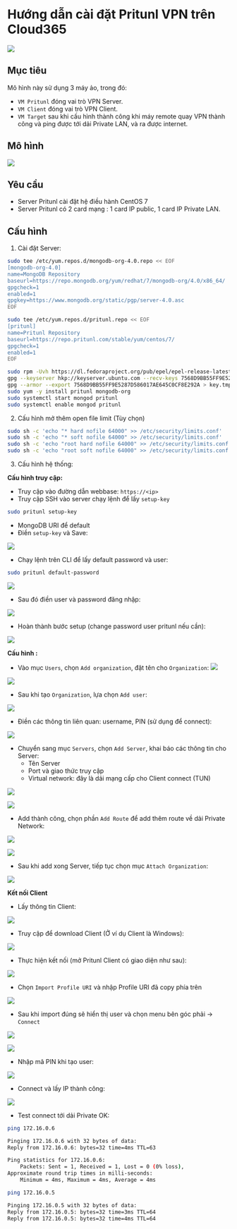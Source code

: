 # Hướng dẫn cài đặt Pritunl VPN trên Cloud365

![](images/pritunl1.png)

## Mục tiêu
Mô hình này sử dụng 3 máy ảo, trong đó:
- `VM Pritunl` đóng vai trò VPN Server.
- `VM Client` đóng vai trò VPN Client.
- `VM Target` sau khi cấu hình thành công khi máy remote quay VPN thành công và ping được tới dải Private LAN, và ra được internet.

## Mô hình
![](images/pritunl.png)

## Yêu cầu
- Server Pritunl cài đặt hệ điều hành CentOS 7
- Server Pritunl có 2 card mạng : 1 card IP public, 1 card IP Private LAN.

## Cấu hình
1. Cài đặt Server:

```sh
sudo tee /etc/yum.repos.d/mongodb-org-4.0.repo << EOF
[mongodb-org-4.0]
name=MongoDB Repository
baseurl=https://repo.mongodb.org/yum/redhat/7/mongodb-org/4.0/x86_64/
gpgcheck=1
enabled=1
gpgkey=https://www.mongodb.org/static/pgp/server-4.0.asc
EOF

sudo tee /etc/yum.repos.d/pritunl.repo << EOF
[pritunl]
name=Pritunl Repository
baseurl=https://repo.pritunl.com/stable/yum/centos/7/
gpgcheck=1
enabled=1
EOF

sudo rpm -Uvh https://dl.fedoraproject.org/pub/epel/epel-release-latest-7.noarch.rpm
gpg --keyserver hkp://keyserver.ubuntu.com --recv-keys 7568D9BB55FF9E5287D586017AE645C0CF8E292A
gpg --armor --export 7568D9BB55FF9E5287D586017AE645C0CF8E292A > key.tmp; sudo rpm --import key.tmp; rm -f key.tmp
sudo yum -y install pritunl mongodb-org
sudo systemctl start mongod pritunl
sudo systemctl enable mongod pritunl
```

2. Cấu hình mở thêm open file limit (Tùy chọn)
```sh
sudo sh -c 'echo "* hard nofile 64000" >> /etc/security/limits.conf'
sudo sh -c 'echo "* soft nofile 64000" >> /etc/security/limits.conf'
sudo sh -c 'echo "root hard nofile 64000" >> /etc/security/limits.conf'
sudo sh -c 'echo "root soft nofile 64000" >> /etc/security/limits.conf'
```

3. Cấu hình hệ thống:

**Cấu hình truy cập:**

- Truy cập vào đường dẫn webbase:
`https://<ip>`
- Truy cập SSH vào server chạy lệnh để lấy `setup-key`

```sh
sudo pritunl setup-key
```

- MongoDB URI để default
- Điền `setup-key` và Save:

![](images/pritunl3.png)

- Chạy lệnh trên CLI để lấy default password và user:
```sh
sudo pritunl default-password
```

![](images/pritunl5.png)

- Sau đó điền user và password đăng nhập:

![](images/pritunl4.png)

- Hoàn thành bước setup (change password user pritunl nếu cần):

![](images/pritunl6.png)

**Cấu hình :**

- Vào mục `Users`, chọn `Add organization`, đặt tên cho `Organization`:
![](images/pritunl7.png)

![](images/pritunl8.png)

- Sau khi tạo `Organization`, lựa chọn `Add user`:

![](images/pritunl9.png)

- Điền các thông tin liên quan: username, PIN (sử dụng để connect):

![](images/pritunl10.png)

- Chuyển sang mục `Servers`, chọn `Add Server`, khai báo các thông tin cho Server:
    - Tên Server
    - Port và giao thức truy cập
    - Virtual network: đây là dải mạng cấp cho Client connect (TUN)

![](images/pritunl11.png)

![](images/pritunl12.png)

- Add thành công, chọn phần `Add Route` để add thêm route về dải Private Network:

![](images/pritunl14.png)

![](images/pritunl15.png)

- Sau khi add xong Server, tiếp tục chọn mục `Attach Organization`:

![](images/pritunl13.png)

**Kết nối Client**

- Lấy thông tin Client:

![](images/pritunl16.png)

- Truy cập để download Client (Ở ví dụ Client là Windows):

![](images/pritunl17.png)

- Thực hiện kết nối (mở Pritunl Client có giao diện như sau):

![](images/pritunl18.png)

- Chọn `Import Profile URI` và nhập Profile URI đã copy phía trên

![](images/pritunl19.png)

- Sau khi import đúng sẽ hiển thị user và chọn menu bên góc phải -> `Connect` 

![](images/pritunl20.png)

![](images/pritunl21.png)

- Nhập mã PIN khi tạo user:

![](images/pritunl22.png)

- Connect và lấy IP thành công:

![](images/pritunl23.png)

- Test connect tới dải Private OK:
```sh
ping 172.16.0.6

Pinging 172.16.0.6 with 32 bytes of data:
Reply from 172.16.0.6: bytes=32 time=4ms TTL=63

Ping statistics for 172.16.0.6:
    Packets: Sent = 1, Received = 1, Lost = 0 (0% loss),
Approximate round trip times in milli-seconds:
    Minimum = 4ms, Maximum = 4ms, Average = 4ms

ping 172.16.0.5

Pinging 172.16.0.5 with 32 bytes of data:
Reply from 172.16.0.5: bytes=32 time=3ms TTL=64
Reply from 172.16.0.5: bytes=32 time=4ms TTL=64
```

